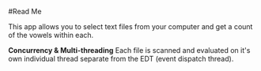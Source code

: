 #Read Me

This app allows you to select text files from your computer and get a count of the vowels within each.

<b>Concurrency & Multi-threading</b>
Each file is scanned and evaluated on it's own individual thread separate from the EDT (event dispatch thread). 